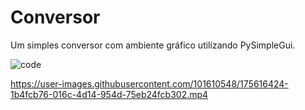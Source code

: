 # Conversor
 Um simples conversor com ambiente gráfico utilizando PySimpleGui.
 
 ![code](https://user-images.githubusercontent.com/101610548/175617249-b20bad13-ca48-4616-bd46-06e7e9fc0172.png)



https://user-images.githubusercontent.com/101610548/175616424-1b4fcb76-016c-4d14-954d-75eb24fcb302.mp4

